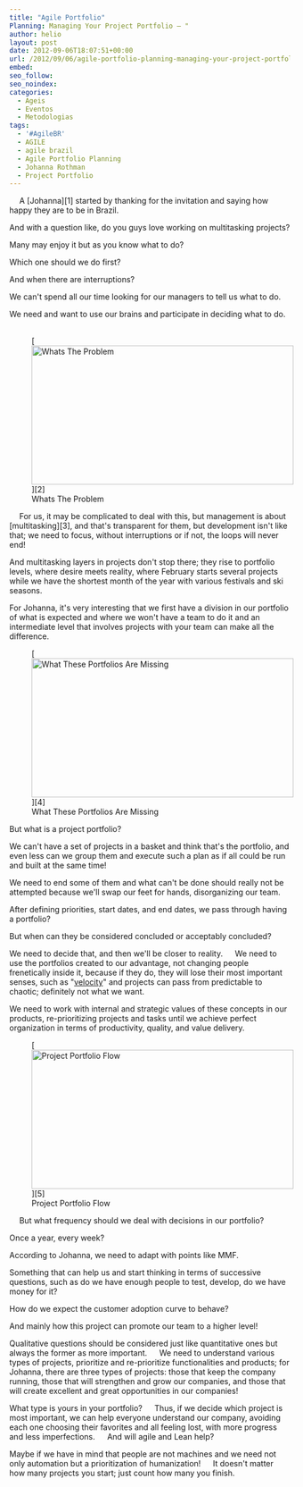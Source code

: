 ```yaml
---
title: "Agile Portfolio"
Planning: Managing Your Project Portfolio – "
author: helio
layout: post
date: 2012-09-06T18:07:51+00:00
url: /2012/09/06/agile-portfolio-planning-managing-your-project-portfolio-johanna-rothman/
embed: 
seo_follow: 
seo_noindex: 
categories:
  - Ageis
  - Eventos
  - Metodologias
tags:
  - '#AgileBR'
  - AGILE
  - agile brazil
  - Agile Portfolio Planning
  - Johanna Rothman
  - Project Portfolio
---
```


&emsp; A [Johanna][1] started by thanking for the invitation and saying how happy they are to be in Brazil.

And with a question like, do you guys love working on multitasking projects?

Many may enjoy it but as you know what to do?

Which one should we do first?

And when there are interruptions?

We can't spend all our time looking for our managers to tell us what to do.

We need and want to use our brains and participate in deciding what to do. &emsp;<figure id="attachment_626" style="width: 470px" class="wp-caption aligncenter"> [<img class="size-full wp-image-626" src="http://www.helmed.net/blog/wp-content/uploads/2012/09/whatsTheProblem.png" alt="Whats The Problem" width="470" height="249" srcset="http://www.helmed.net/blog/wp-content/uploads/2012/09/whatsTheProblem.png 470w, http://www.helmed.net/blog/wp-content/uploads/2012/09/whatsTheProblem-300x158.png 300w" sizes="(max-width: 470px) 100vw, 470px" />][2]<figcaption class="wp-caption-text">Whats The Problem</figcaption></figure> &emsp; For us, it may be complicated to deal with this, but management is about [multitasking][3], and that's transparent for them, but development isn't like that; we need to focus, without interruptions or if not, the loops will never end!

And multitasking layers in projects don't stop there; they rise to portfolio levels, where desire meets reality, where February starts several projects while we have the shortest month of the year with various festivals and ski seasons.

For Johanna, it's very interesting that we first have a division in our portfolio of what is expected and where we won't have a team to do it and an intermediate level that involves projects with your team can make all the difference. &emsp;<figure id="attachment_632" style="width: 470px" class="wp-caption aligncenter"> [<img class="size-full wp-image-632" src="http://www.helmed.net/blog/wp-content/uploads/2012/09/whatThesePortfoliosAreMissing.png" alt="What These Portfolios Are Missing" width="470" height="249" srcset="http://www.helmed.net/blog/wp-content/uploads/2012/09/whatThesePortfoliosAreMissing.png 470w, http://www.helmed.net/blog/wp-content/uploads/2012/09/whatThesePortfoliosAreMissing-300x158.png 300w" sizes="(max-width: 470px) 100vw, 470px" />][4]<figcaption class="wp-caption-text">What These Portfolios Are Missing</figcaption></figure> But what is a project portfolio?

We can't have a set of projects in a basket and think that's the portfolio, and even less can we group them and execute such a plan as if all could be run and built at the same time!

We need to end some of them and what can't be done should really not be attempted because we'll swap our feet for hands, disorganizing our team.

After defining priorities, start dates, and end dates, we pass through having a portfolio?

But when can they be considered concluded or acceptably concluded?

We need to decide that, and then we'll be closer to reality. &emsp; We need to use the portfolios created to our advantage, not changing people frenetically inside it, because if they do, they will lose their most important senses, such as "<a title="Velocity" href="http://en.wikipedia.org/wiki/Velocity_(software_development)" target="_blank">velocity</a>" and projects can pass from predictable to chaotic; definitely not what we want.

We need to work with internal and strategic values of these concepts in our products, re-prioritizing projects and tasks until we achieve perfect organization in terms of productivity, quality, and value delivery. &emsp;<figure id="attachment_627" style="width: 470px" class="wp-caption aligncenter"> [<img class="size-full wp-image-627" src="http://www.helmed.net/blog/wp-content/uploads/2012/09/projectPortfolioFlow.png" alt="Project Portfolio Flow" width="470" height="249" srcset="http://www.helmed.net/blog/wp-content/uploads/2012/09/projectPortfolioFlow.png 470w, http://www.helmed.net/blog/wp-content/uploads/2012/09/projectPortfolioFlow-300x158.png 300w" sizes="(max-width: 470px) 100vw, 470px" />][5]<figcaption class="wp-caption-text">Project Portfolio Flow</figcaption></figure> &emsp; But what frequency should we deal with decisions in our portfolio?

Once a year, every week?

According to Johanna, we need to adapt with points like MMF.

Something that can help us and start thinking in terms of successive questions, such as do we have enough people to test, develop, do we have money for it?

How do we expect the customer adoption curve to behave?

And mainly how this project can promote our team to a higher level!

Qualitative questions should be considered just like quantitative ones but always the former as more important. &emsp; We need to understand various types of projects, prioritize and re-prioritize functionalities and products; for Johanna, there are three types of projects: those that keep the company running, those that will strengthen and grow our companies, and those that will create excellent and great opportunities in our companies!

What type is yours in your portfolio? &emsp; Thus, if we decide which project is most important, we can help everyone understand our company, avoiding each one choosing their favorites and all feeling lost, with more progress and less imperfections. &emsp; And will agile and Lean help?

Maybe if we have in mind that people are not machines and we need not only automation but a prioritization of humanization! &emsp; It doesn't matter how many projects you start; just count how many you finish.